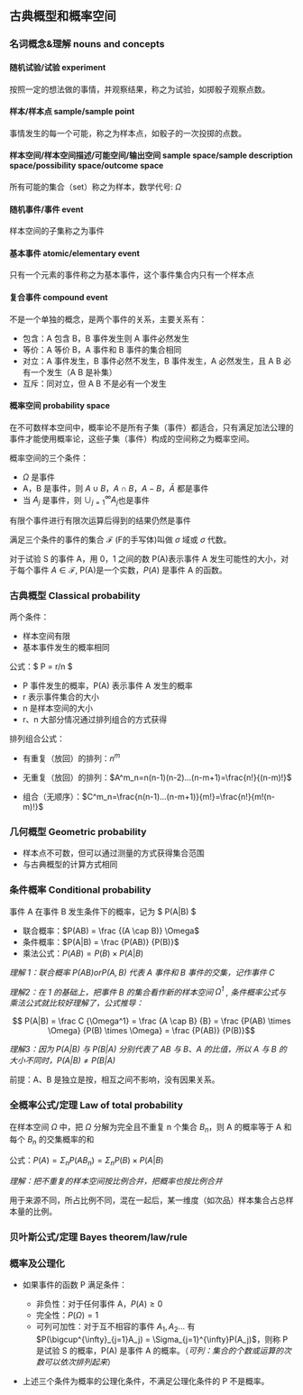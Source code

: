 ## 古典概型和概率空间

### 名词概念&理解 nouns and concepts

#### 随机试验/试验 experiment

按照一定的想法做的事情，并观察结果，称之为试验，如掷骰子观察点数。

#### 样本/样本点 sample/sample point

事情发生的每一个可能，称之为样本点，如骰子的一次投掷的点数。

#### 样本空间/样本空间描述/可能空间/输出空间 sample space/sample description space/possibility space/outcome space

所有可能的集合（set）称之为样本，数学代号: $\Omega$​

#### 随机事件/事件 event

样本空间的子集称之为事件

#### 基本事件 atomic/elementary event

只有一个元素的事件称之为基本事件，这个事件集合内只有一个样本点

#### 复合事件 compound event

不是一个单独的概念，是两个事件的关系，主要关系有：

- 包含：A 包含 B，B 事件发生则 A 事件必然发生
- 等价：A 等价 B，A 事件和 B 事件的集合相同
- 对立：A 事件发生，B 事件必然不发生，B 事件发生，A 必然发生，且 A B 必有一个发生（A B 是补集）
- 互斥：同对立，但 A B 不是必有一个发生

#### 概率空间 probability space

在不可数样本空间中，概率论不是所有子集（事件）都适合，只有满足加法公理的事件才能使用概率论，这些子集（事件）构成的空间称之为概率空间。

概率空间的三个条件：

  - $\Omega$ 是事件
  - A，B 是事件，则 $A \cup B$，$A \cap B$，$A -B$，$\bar A$​  都是事件
  - 当 $A_j$ 是事件，则 $\cup^{\infty}_{j=1}  A_j$​ 也是事件

有限个事件进行有限次运算后得到的结果仍然是事件

满足三个条件的事件的集合 $\mathscr{F}$ (F的手写体)叫做 $\sigma$ 域或 $\sigma$ 代数。

对于试验 S 的事件 A，用 0，1 之间的数 P(A)表示事件 A 发生可能性的大小，对于每个事件 $A\in \mathscr{F}$, P(A)是一个实数，$P(A)$ 是事件 A 的函数。

### 古典概型 Classical probability

两个条件：

- 样本空间有限
- 基本事件发生的概率相同

公式：$ P = r/n $

- P 事件发生的概率，P(A) 表示事件 A 发生的概率
- r 表示事件集合的大小
- n 是样本空间的大小
- r、n 大部分情况通过排列组合的方式获得

排列组合公式：

- 有重复（放回）的排列：$n^m$

- 无重复（放回）的排列：$A^m_n=n(n-1)(n-2)...(n-m+1)=\frac{n!}{(n-m)!}$
- 组合（无顺序）：$C^m_n=\frac{n(n-1)...(n-m+1)}{m!}=\frac{n!}{m!(n-m)!}$


### 几何概型 Geometric probability

- 样本点不可数，但可以通过测量的方式获得集合范围
- 与古典概型的计算方式相同

### 条件概率 Conditional probability

事件 A 在事件 B 发生条件下的概率，记为 $ P(A|B) $

- 联合概率：$P(AB) = \frac {(A \cap B)} \Omega$
- 条件概率：$P(A|B) = \frac {P(AB)} {P(B)}$
- 乘法公式：$P(AB) = P(B) \times P(A|B)$

*理解 1：联合概率 $P(AB) or P(A,B)$ 代表 A 事件和 B 事件的交集，记作事件 C*

*理解2：在 1 的基础上，把事件 B 的集合看作新的样本空间 $\Omega^1$ , 条件概率公式与乘法公式就比较好理解了，公式推导：*

$$ P(A|B) = \frac C {\Omega^1} = \frac {A \cap B} {B} = \frac {P(AB) \times \Omega} {P(B) \times \Omega} = \frac  {P(AB)} {P(B)}$$

*理解3：因为 $P(A|B)$ 与 $P(B|A)$ 分别代表了 AB 与 B、A 的比值，所以 A 与 B 的大小不同时，$P(A|B) \neq P(B|A)$*

前提：A、B 是独立是按，相互之间不影响，没有因果关系。

### 全概率公式/定理 Law of total probability

在样本空间 $\Omega$ 中，把 $\Omega$ 分解为完全且不重复 n 个集合 $B_n$，则 A 的概率等于 A 和每个 $B_n$ 的交集概率的和

公式：$P(A) = \Sigma _n P(AB_n) = \Sigma _n P(B) \times P(A|B)$

*理解：把不重复的样本空间按比例合并，把概率也按比例合并*

用于来源不同，所占比例不同，混在一起后，某一维度（如次品）样本集合占总样本量的比例。

### 贝叶斯公式/定理 Bayes theorem/law/rule





### 概率及公理化

- 如果事件的函数 P 满足条件：

  - 非负性：对于任何事件 A，$P(A)\geq0$
  - 完全性：$P(\Omega) = 1$
  - 可列可加性：对于互不相容的事件 $A_1,A_2...$ 有 $P(\bigcup^{\infty}_{j=1}A_j) = \Sigma_{j=1}^{\infty}P(A_j)$，则称 P 是试验 S 的概率，P(A) 是事件 A 的概率。（*可列：集合的个数或运算的次数可以依次排列起来*）


- 上述三个条件为概率的公理化条件，不满足公理化条件的 P 不是概率。

  